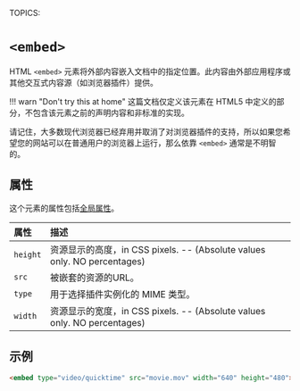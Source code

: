 TOPICS: <embed>

# `<embed>`

HTML `<embed>` 元素将外部内容嵌入文档中的指定位置。此内容由外部应用程序或其他交互式内容源（如浏览器插件）提供。

!!! warn "Don't try this at home"
    这篇文档仅定义该元素在 HTML5 中定义的部分，不包含该元素之前的声明内容和非标准的实现。

请记住，大多数现代浏览器已经弃用并取消了对浏览器插件的支持，所以如果您希望您的网站可以在普通用户的浏览器上运行，那么依靠 `<embed>` 通常是不明智的。

## 属性

这个元素的属性包括[全局属性](/zh-hans/webfrontend/HTML_Global_Attributes)。

| 属性 | 描述 |
| :-- | :-- |
| `height` | 资源显示的高度，in CSS pixels.  -- (Absolute values only.  NO percentages) |
| `src` | 被嵌套的资源的URL。 |
| `type` | 用于选择插件实例化的 MIME 类型。 |
| `width` | 资源显示的宽度，in CSS pixels.  -- (Absolute values only.  NO percentages) |

## 示例

```html
<embed type="video/quicktime" src="movie.mov" width="640" height="480">
```
